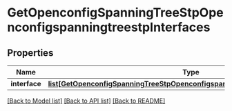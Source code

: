 # GetOpenconfigSpanningTreeStpOpenconfigspanningtreestpInterfaces

## Properties
Name | Type | Description | Notes
------------ | ------------- | ------------- | -------------
**interface** | [**list[GetOpenconfigSpanningTreeStpOpenconfigspanningtreestpInterfacesInterface]**](GetOpenconfigSpanningTreeStpOpenconfigspanningtreestpInterfacesInterface.md) |  | [optional] 

[[Back to Model list]](../README.md#documentation-for-models) [[Back to API list]](../README.md#documentation-for-api-endpoints) [[Back to README]](../README.md)


